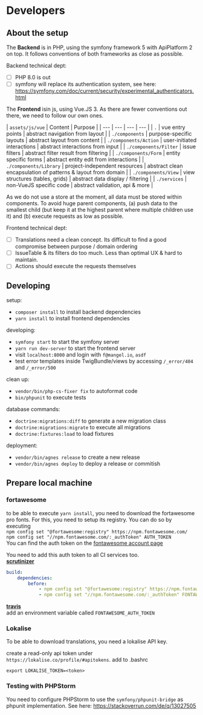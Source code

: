# Developers

## About the setup

The **Backend** is in PHP, using the symfony framework 5 with ApiPlatform 2 on top. It follows conventions of both frameworks as close as possible.

Backend technical dept:
- [ ] PHP 8.0 is out
- [ ] symfony will replace its authentication system, see here: https://symfony.com/doc/current/security/experimental_authenticators.html

The **Frontend** isin js, using Vue.JS 3. As there are fewer conventions out there, we need to follow our own ones.

| `assets/js/vue` | Content | Purpose |
| --- | --- | --- | --- |
| `.` | vue entry points | abstract navigation from layout |
| `./components` | purpose-specific layouts | abstract layout from content |
| `./components/Action` | user-initiated interactions | abstract interactions from input |
| `./components/Filter` | issue filters | abstract filter result from filtering |
| `./components/Form` | entity specific forms | abstract entity edit from interactions |
| `./components/Library` | project-independent resources | abstract clean encapsulation of patterns & layout from domain |
| `./components/View` | view structures (tables, grids) | abstract data display / filtering |
| `./services` | non-VueJS specific code | abstract validation, api & more |

As we do not use a store at the moment, all data must be stored within components. To avoid huge parent components, (a) push data to the smallest child (but keep it at the highest parent where multiple children use it) and (b) execute requests as low as possible.

Frontend technical dept:
- [ ] Translations need a clean concept. Its difficult to find a good compromise between purpose / domain ordering
- [ ] IssueTable & its filters do too much. Less than optimal UX & hard to maintain.
- [ ] Actions should execute the requests themselves

## Developing

setup:
- `composer install` to install backend dependencies  
- `yarn install` to install frontend dependencies  

developing:
- `symfony start` to start the symfony server  
- `yarn run dev-server` to start the frontend server
- visit `localhost:8000` and login with `f@mangel.io`, `asdf`  
- test error templates inside TwigBundle/views by accessing `/_error/404` and `/_error/500`

clean up:
- `vendor/bin/php-cs-fixer fix` to autoformat code
- `bin/phpunit` to execute tests

database commands:
- `doctrine:migrations:diff` to generate a new migration class  
- `doctrine:migrations:migrate` to execute all migrations  
- `doctrine:fixtures:load` to load fixtures

deployment:
- `vendor/bin/agnes release` to create a new release
- `vendor/bin/agnes deploy` to deploy a release or commitish  

## Prepare local machine

### fortawesome

to be able to execute `yarn install`, you need to download the fortawesome pro fonts. 
For this, you need to setup its registry. You can do so by executing  
`npm config set "@fortawesome:registry" https://npm.fontawesome.com/`  
`npm config set "//npm.fontawesome.com/:_authToken" AUTH_TOKEN`  
You can find the auth token on the [fontawesome account page](https://fontawesome.com/account)

You need to add this auth token to all CI services too.  
[**scrutinizer**](https://scrutinizer-ci.com/g/mangelio/app/settings/build-config)
```yaml
build:
    dependencies:
        before:
            - npm config set "@fortawesome:registry" https://npm.fontawesome.com/
            - npm config set "//npm.fontawesome.com/:_authToken" FONTAWESOME_AUTH_TOKEN
```
[**travis**](https://travis-ci.org/mangelio/app/settings)  
add an environment variable called `FONTAWESOME_AUTH_TOKEN`

### Lokalise

To be able to download translations, you need a lokalise API key.

create a read-only api token under `https://lokalise.co/profile/#apitokens`.
add to .bashrc
```
export LOKALISE_TOKEN=<token>
```

### Testing with PHPStorm

You need to configure PHPStorm to use the `symfony/phpunit-bridge` as phpunit implementation. See here: https://stackoverrun.com/de/q/13027505
